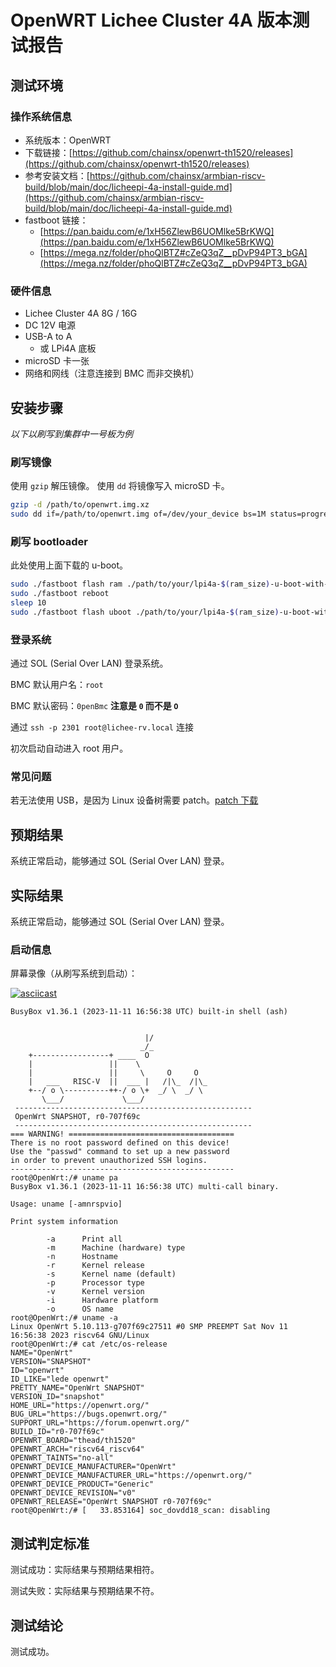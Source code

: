 # OpenWRT Lichee Cluster 4A 版本测试报告

## 测试环境

### 操作系统信息

- 系统版本：OpenWRT
- 下载链接：[https://github.com/chainsx/openwrt-th1520/releases](https://github.com/chainsx/openwrt-th1520/releases)
- 参考安装文档：[https://github.com/chainsx/armbian-riscv-build/blob/main/doc/licheepi-4a-install-guide.md](https://github.com/chainsx/armbian-riscv-build/blob/main/doc/licheepi-4a-install-guide.md)
- fastboot 链接：
    - [https://pan.baidu.com/e/1xH56ZlewB6UOMlke5BrKWQ](https://pan.baidu.com/e/1xH56ZlewB6UOMlke5BrKWQ)
    - [https://mega.nz/folder/phoQlBTZ#cZeQ3qZ__pDvP94PT3_bGA](https://mega.nz/folder/phoQlBTZ#cZeQ3qZ__pDvP94PT3_bGA)


### 硬件信息

- Lichee Cluster 4A 8G / 16G
- DC 12V 电源
- USB-A to A
    - 或 LPi4A 底板
- microSD 卡一张
- 网络和网线（注意连接到 BMC 而非交换机）

## 安装步骤

*以下以刷写到集群中一号板为例*

### 刷写镜像

使用 `gzip` 解压镜像。
使用 `dd` 将镜像写入 microSD 卡。

```bash
gzip -d /path/to/openwrt.img.xz
sudo dd if=/path/to/openwrt.img of=/dev/your_device bs=1M status=progress
```


### 刷写 bootloader

此处使用上面下载的 u-boot。

```bash
sudo ./fastboot flash ram ./path/to/your/lpi4a-$(ram_size)-u-boot-with-spl.bin
sudo ./fastboot reboot
sleep 10
sudo ./fastboot flash uboot ./path/to/your/lpi4a-$(ram_size)-u-boot-with-spl.bin
```

### 登录系统

通过 SOL (Serial Over LAN) 登录系统。

BMC 默认用户名：`root`

BMC 默认密码：`0penBmc` **注意是 `0` 而不是 `O`**

通过 `ssh -p 2301 root@lichee-rv.local` 连接

初次启动自动进入 root 用户。

### 常见问题

若无法使用 USB，是因为 Linux 设备树需要 patch。[patch 下载](https://dl.sipeed.com/fileList/LICHEE/LicheeCluster4A/04_Firmware/lpi4a/src/linux/0001-arch-riscv-boot-dts-lpi4a-disable-i2c-io-expander-fo.patch)

## 预期结果

系统正常启动，能够通过 SOL (Serial Over LAN) 登录。

## 实际结果

系统正常启动，能够通过 SOL (Serial Over LAN) 登录。

### 启动信息

屏幕录像（从刷写系统到启动）：

[![asciicast](https://asciinema.org/a/z6gochTcLaWlL9m0f1Gj6vyoe.svg)](https://asciinema.org/a/z6gochTcLaWlL9m0f1Gj6vyoe)

```log
BusyBox v1.36.1 (2023-11-11 16:56:38 UTC) built-in shell (ash)


                              |/
                             _/_
    +-----------------+ ____  O
    |                 ||    \
    |                 ||     \     O     O
    |   ___   RISC-V  ||  ___ |   /|\_  /|\_
    +--/ o \----------++-/ o \+  _/ \  _/ \
       \___/             \___/
 -----------------------------------------------------
 OpenWrt SNAPSHOT, r0-707f69c
 -----------------------------------------------------
=== WARNING! =====================================
There is no root password defined on this device!
Use the "passwd" command to set up a new password
in order to prevent unauthorized SSH logins.
--------------------------------------------------
root@OpenWrt:/# uname pa
BusyBox v1.36.1 (2023-11-11 16:56:38 UTC) multi-call binary.

Usage: uname [-amnrspvio]

Print system information

        -a      Print all
        -m      Machine (hardware) type
        -n      Hostname
        -r      Kernel release
        -s      Kernel name (default)
        -p      Processor type
        -v      Kernel version
        -i      Hardware platform
        -o      OS name
root@OpenWrt:/# uname -a
Linux OpenWrt 5.10.113-g707f69c27511 #0 SMP PREEMPT Sat Nov 11 16:56:38 2023 riscv64 GNU/Linux
root@OpenWrt:/# cat /etc/os-release 
NAME="OpenWrt"
VERSION="SNAPSHOT"
ID="openwrt"
ID_LIKE="lede openwrt"
PRETTY_NAME="OpenWrt SNAPSHOT"
VERSION_ID="snapshot"
HOME_URL="https://openwrt.org/"
BUG_URL="https://bugs.openwrt.org/"
SUPPORT_URL="https://forum.openwrt.org/"
BUILD_ID="r0-707f69c"
OPENWRT_BOARD="thead/th1520"
OPENWRT_ARCH="riscv64_riscv64"
OPENWRT_TAINTS="no-all"
OPENWRT_DEVICE_MANUFACTURER="OpenWrt"
OPENWRT_DEVICE_MANUFACTURER_URL="https://openwrt.org/"
OPENWRT_DEVICE_PRODUCT="Generic"
OPENWRT_DEVICE_REVISION="v0"
OPENWRT_RELEASE="OpenWrt SNAPSHOT r0-707f69c"
root@OpenWrt:/# [   33.853164] soc_dovdd18_scan: disabling

```

## 测试判定标准

测试成功：实际结果与预期结果相符。

测试失败：实际结果与预期结果不符。

## 测试结论

测试成功。